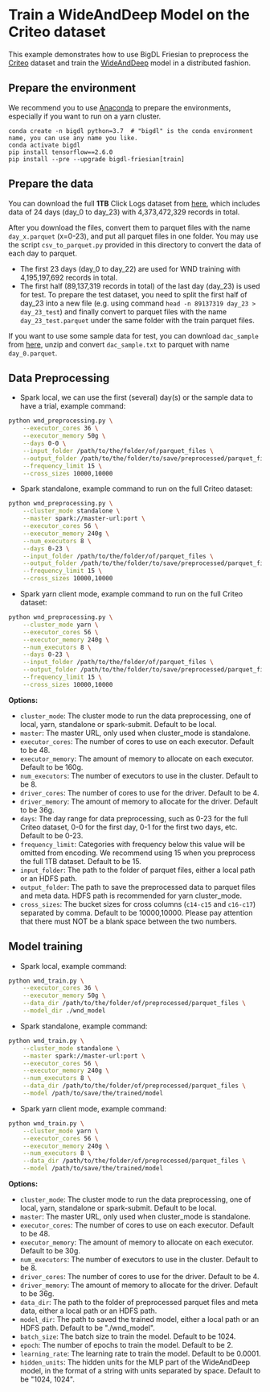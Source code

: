 # Train a WideAndDeep Model on the Criteo dataset
This example demonstrates how to use BigDL Friesian to preprocess the 
[Criteo](https://ailab.criteo.com/download-criteo-1tb-click-logs-dataset/) dataset and train the [WideAndDeep](https://arxiv.org/abs/1606.07792) model in a distributed fashion.

## Prepare the environment
We recommend you to use [Anaconda](https://www.anaconda.com/distribution/#linux) to prepare the environments, especially if you want to run on a yarn cluster.
```
conda create -n bigdl python=3.7  # "bigdl" is the conda environment name, you can use any name you like.
conda activate bigdl
pip install tensorflow==2.6.0
pip install --pre --upgrade bigdl-friesian[train]
```

## Prepare the data
You can download the full __1TB__ Click Logs dataset from [here](https://ailab.criteo.com/download-criteo-1tb-click-logs-dataset/), which includes data of 24 days (day_0 to day_23) with 4,373,472,329 records in total.

After you download the files, convert them to parquet files with the name `day_x.parquet` (x=0-23), and put all parquet files in one folder. You may use the script `csv_to_parquet.py` provided in this directory to convert the data of each day to parquet.
- The first 23 days (day_0 to day_22) are used for WND training with 4,195,197,692 records in total.
- The first half (89,137,319 records in total) of the last day (day_23) is used for test. To prepare the test dataset, you need to split the first half of day_23 into a new file (e.g. using command `head -n 89137319 day_23 > day_23_test`) and finally convert to parquet files with the name `day_23_test.parquet` under the same folder with the train parquet files.

If you want to use some sample data for test, you can download `dac_sample` from [here](https://labs.criteo.com/2014/02/download-dataset/), unzip and convert `dac_sample.txt` to parquet with name `day_0.parquet`.

## Data Preprocessing
* Spark local, we can use the first (several) day(s) or the sample data to have a trial, example command:
```bash
python wnd_preprocessing.py \
    --executor_cores 36 \
    --executor_memory 50g \
    --days 0-0 \
    --input_folder /path/to/the/folder/of/parquet_files \
    --output_folder /path/to/the/folder/to/save/preprocessed/parquet_files \
    --frequency_limit 15 \
    --cross_sizes 10000,10000
```

* Spark standalone, example command to run on the full Criteo dataset:
```bash
python wnd_preprocessing.py \
    --cluster_mode standalone \
    --master spark://master-url:port \
    --executor_cores 56 \
    --executor_memory 240g \
    --num_executors 8 \
    --days 0-23 \
    --input_folder /path/to/the/folder/of/parquet_files \
    --output_folder /path/to/the/folder/to/save/preprocessed/parquet_files \
    --frequency_limit 15 \
    --cross_sizes 10000,10000
```

* Spark yarn client mode, example command to run on the full Criteo dataset:
```bash
python wnd_preprocessing.py \
    --cluster_mode yarn \
    --executor_cores 56 \
    --executor_memory 240g \
    --num_executors 8 \
    --days 0-23 \
    --input_folder /path/to/the/folder/of/parquet_files \
    --output_folder /path/to/the/folder/to/save/preprocessed/parquet_files \
    --frequency_limit 15 \
    --cross_sizes 10000,10000
```

__Options:__
* `cluster_mode`: The cluster mode to run the data preprocessing, one of local, yarn, standalone or spark-submit. Default to be local.
* `master`: The master URL, only used when cluster_mode is standalone.
* `executor_cores`: The number of cores to use on each executor. Default to be 48.
* `executor_memory`: The amount of memory to allocate on each executor. Default to be 160g.
* `num_executors`: The number of executors to use in the cluster. Default to be 8.
* `driver_cores`: The number of cores to use for the driver. Default to be 4.
* `driver_memory`: The amount of memory to allocate for the driver. Default to be 36g.
* `days`: The day range for data preprocessing, such as 0-23 for the full Criteo dataset, 0-0 for the first day, 0-1 for the first two days, etc. Default to be 0-23.
* `frequency_limit`: Categories with frequency below this value will be omitted from encoding. We recommend using 15 when you preprocess the full 1TB dataset. Default to be 15.
* `input_folder`: The path to the folder of parquet files, either a local path or an HDFS path.
* `output_folder`: The path to save the preprocessed data to parquet files and meta data. HDFS path is recommended for yarn cluster_mode.
* `cross_sizes`: The bucket sizes for cross columns (`c14-c15` and `c16-c17`) separated by comma. Default to be 10000,10000. Please pay attention that there must NOT be a blank space between the two numbers.

## Model training
* Spark local, example command:
```bash
python wnd_train.py \
    --executor_cores 36 \
    --executor_memory 50g \
    --data_dir /path/to/the/folder/of/preprocessed/parquet_files \
    --model_dir ./wnd_model
```

* Spark standalone, example command:
```bash
python wnd_train.py \
    --cluster_mode standalone \
    --master spark://master-url:port \
    --executor_cores 56 \
    --executor_memory 240g \
    --num_executors 8 \
    --data_dir /path/to/the/folder/of/preprocessed/parquet_files \
    --model /path/to/save/the/trained/model
```

* Spark yarn client mode, example command:
```bash
python wnd_train.py \
    --cluster_mode yarn \
    --executor_cores 56 \
    --executor_memory 240g \
    --num_executors 8 \
    --data_dir /path/to/the/folder/of/preprocessed/parquet_files \
    --model /path/to/save/the/trained/model
```

__Options:__
* `cluster_mode`: The cluster mode to run the data preprocessing, one of local, yarn, standalone or spark-submit. Default to be local.
* `master`: The master URL, only used when cluster_mode is standalone.
* `executor_cores`: The number of cores to use on each executor. Default to be 48.
* `executor_memory`: The amount of memory to allocate on each executor. Default to be 30g.
* `num_executors`: The number of executors to use in the cluster. Default to be 8.
* `driver_cores`: The number of cores to use for the driver. Default to be 4.
* `driver_memory`: The amount of memory to allocate for the driver. Default to be 36g.
* `data_dir`: The path to the folder of preprocessed parquet files and meta data, either a local path or an HDFS path.
* `model_dir`: The path to saved the trained model, either a local path or an HDFS path. Default to be "./wnd_model".
* `batch_size`: The batch size to train the model. Default to be 1024.
* `epoch`: The number of epochs to train the model. Default to be 2.
* `learning_rate`: The learning rate to train the model. Default to be 0.0001.
* `hidden_units`: The hidden units for the MLP part of the WideAndDeep model, in the format of a string with units separated by space. Default to be "1024, 1024".

